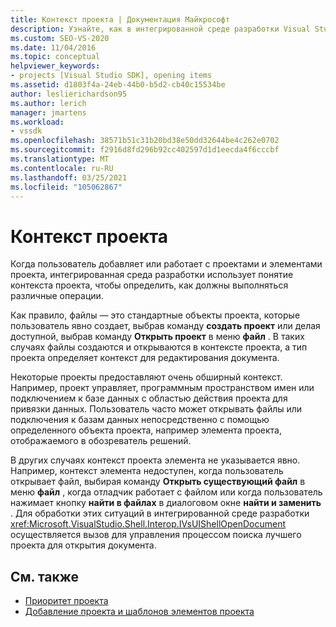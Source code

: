 ```yaml
---
title: Контекст проекта | Документация Майкрософт
description: Узнайте, как в интегрированной среде разработки Visual Studio используется контекст проекта, чтобы определить, как выполнять операции, когда пользователь добавляет или обрабатывает проекты и элементы проекта.
ms.custom: SEO-VS-2020
ms.date: 11/04/2016
ms.topic: conceptual
helpviewer_keywords:
- projects [Visual Studio SDK], opening items
ms.assetid: d1803f4a-24eb-44b0-b5d2-cb40c15534be
author: leslierichardson95
ms.author: lerich
manager: jmartens
ms.workload:
- vssdk
ms.openlocfilehash: 38571b51c31b20bd38e50dd32644be4c262e0702
ms.sourcegitcommit: f2916d8fd296b92cc402597d1d1eecda4f6cccbf
ms.translationtype: MT
ms.contentlocale: ru-RU
ms.lasthandoff: 03/25/2021
ms.locfileid: "105062867"
---
```

# <a name="project-context"></a>Контекст проекта
Когда пользователь добавляет или работает с проектами и элементами проекта, интегрированная среда разработки использует понятие контекста проекта, чтобы определить, как должны выполняться различные операции.

 Как правило, файлы — это стандартные объекты проекта, которые пользователь явно создает, выбрав команду **создать проект** или делая доступной, выбрав команду **Открыть проект** в меню **файл** . В таких случаях файлы создаются и открываются в контексте проекта, а тип проекта определяет контекст для редактирования документа.

 Некоторые проекты предоставляют очень обширный контекст. Например, проект управляет, программным пространством имен или подключением к базе данных с областью действия проекта для привязки данных. Пользователь часто может открывать файлы или подключения к базам данных непосредственно с помощью определенного объекта проекта, например элемента проекта, отображаемого в обозреватель решений.

 В других случаях контекст проекта элемента не указывается явно. Например, контекст элемента недоступен, когда пользователь открывает файл, выбирая команду **Открыть существующий файл** в меню **файл** , когда отладчик работает с файлом или когда пользователь нажимает кнопку **найти в файлах** в диалоговом окне **найти и заменить** . Для обработки этих ситуаций в интегрированной среде разработки <xref:Microsoft.VisualStudio.Shell.Interop.IVsUIShellOpenDocument> осуществляется вызов для управления процессом поиска лучшего проекта для открытия документа.

## <a name="see-also"></a>См. также
- [Приоритет проекта](../../extensibility/internals/project-priority.md)
- [Добавление проекта и шаблонов элементов проекта](../../extensibility/internals/adding-project-and-project-item-templates.md)
